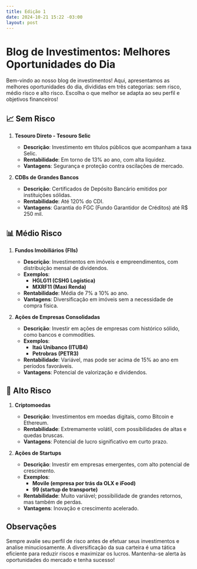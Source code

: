 ```yaml
---
title: Edição 1
date: 2024-10-21 15:22 -03:00
layout: post
---
```


# Blog de Investimentos: Melhores Oportunidades do Dia

Bem-vindo ao nosso blog de investimentos! Aqui, apresentamos as melhores oportunidades do dia, divididas em três categorias: sem risco, médio risco e alto risco. Escolha o que melhor se adapta ao seu perfil e objetivos financeiros!


## 📈 Sem Risco

1.  **Tesouro Direto - Tesouro Selic**
    
    -   **Descrição**: Investimento em títulos públicos que acompanham a taxa Selic.
    -   **Rentabilidade**: Em torno de 13% ao ano, com alta liquidez.
    -   **Vantagens**: Segurança e proteção contra oscilações de mercado.
2.  **CDBs de Grandes Bancos**
    
    -   **Descrição**: Certificados de Depósito Bancário emitidos por instituições sólidas.
    -   **Rentabilidade**: Até 120% do CDI.
    -   **Vantagens**: Garantia do FGC (Fundo Garantidor de Créditos) até R$ 250 mil.


## 📊 Médio Risco

1.  **Fundos Imobiliários (FIIs)**
    
    -   **Descrição**: Investimentos em imóveis e empreendimentos, com distribuição mensal de dividendos.
    -   **Exemplos**:
        -   **HGLG11 (CSHG Logística)**
        -   **MXRF11 (Maxi Renda)**
    -   **Rentabilidade**: Média de 7% a 10% ao ano.
    -   **Vantagens**: Diversificação em imóveis sem a necessidade de compra física.
2.  **Ações de Empresas Consolidadas**
    
    -   **Descrição**: Investir em ações de empresas com histórico sólido, como bancos e commodities.
    -   **Exemplos**:
        -   **Itaú Unibanco (ITUB4)**
        -   **Petrobras (PETR3)**
    -   **Rentabilidade**: Variável, mas pode ser acima de 15% ao ano em períodos favoráveis.
    -   **Vantagens**: Potencial de valorização e dividendos.


## 🚀 Alto Risco

1.  **Criptomoedas**
    
    -   **Descrição**: Investimentos em moedas digitais, como Bitcoin e Ethereum.
    -   **Rentabilidade**: Extremamente volátil, com possibilidades de altas e quedas bruscas.
    -   **Vantagens**: Potencial de lucro significativo em curto prazo.
2.  **Ações de Startups**
    
    -   **Descrição**: Investir em empresas emergentes, com alto potencial de crescimento.
    -   **Exemplos**:
        -   **Movile (empresa por trás da OLX e iFood)**
        -   **99 (startup de transporte)**
    -   **Rentabilidade**: Muito variável; possibilidade de grandes retornos, mas também de perdas.
    -   **Vantagens**: Inovação e crescimento acelerado.


## Observações

Sempre avalie seu perfil de risco antes de efetuar seus investimentos e analise minuciosamente. A diversificação da sua carteira é uma tática eficiente para reduzir riscos e maximizar os lucros. Mantenha-se alerta às oportunidades do mercado e tenha sucesso!

